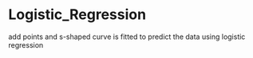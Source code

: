 # Logistic_Regression
add points and s-shaped curve is fitted to predict the data using logistic regression
